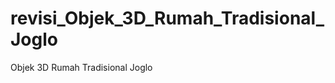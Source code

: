 revisi_Objek_3D_Rumah_Tradisional_Joglo
=======================================

Objek 3D Rumah Tradisional Joglo
